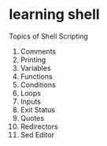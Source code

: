 # learning shell
   
Topics of Shell Scripting

1. Comments
2. Printing
3. Variables
4. Functions
5. Conditions
6. Loops
7. Inputs
8. Exit Status
9. Quotes 
10. Redirectors
11. Sed Editor